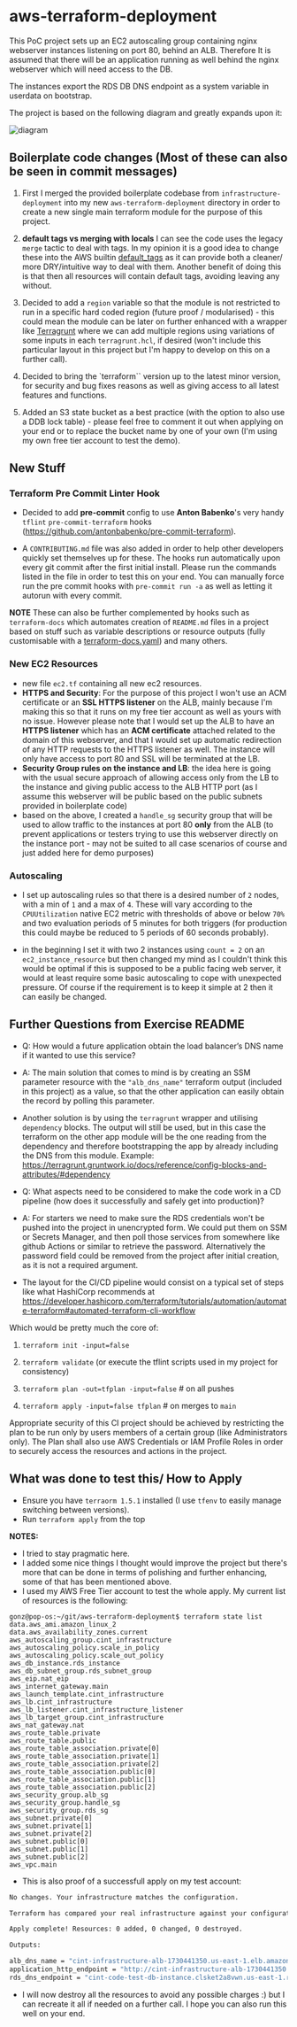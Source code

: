 # aws-terraform-deployment
This PoC project sets up an EC2 autoscaling group containing nginx webserver instances listening on port 80, behind an ALB. Therefore It is assumed that there will be an application running as well behind the nginx webserver which will need access to the DB.

The instances export the RDS DB DNS endpoint as a system variable in userdata on bootstrap.

The project is based on the following diagram and greatly expands upon it:

![diagram](./images/diagram.png)

## Boilerplate code changes (Most of these can also be seen in commit messages)

1. First I merged the provided boilerplate codebase from `infrastructure-deployment` into my new `aws-terraform-deployment` directory in order to create a new single main terraform module for the purpose of this project.

2. **default tags vs merging with locals** I can see the code uses the legacy `merge` tactic to deal with tags. In my opinion it is a good idea to change these into the AWS builtin [default_tags](https://www.hashicorp.com/blog/default-tags-in-the-terraform-aws-provider) as it can provide both a cleaner/ more DRY/intuitive way to deal with them. Another benefit of doing this is that then all resources will contain default tags, avoiding leaving any without.

3. Decided to add a `region` variable so that the module is not restricted to run in a specific hard coded region (future proof / modularised) - this could mean the module can be later on further enhanced with a wrapper like [Terragrunt](https://github.com/gruntwork-io/terragrunt) where we can add multiple regions using variations of some inputs in each `terragrunt.hcl`, if desired (won't include this particular layout in this project but I'm happy to develop on this on a further call).

4. Decided to bring the `terraform`` version up to the latest minor version, for security and bug fixes reasons as well as giving access to all latest features and functions.

5. Added an S3 state bucket as a best practice (with the option to also use a DDB lock table) - please feel free to comment it out when applying on your end or to replace the bucket name by one of your own (I'm using my own free tier account to test the demo).

## New Stuff

### Terraform Pre Commit Linter Hook

- Decided to add **pre-commit** config to use **Anton Babenko**'s very handy `tflint` `pre-commit-terraform` hooks (https://github.com/antonbabenko/pre-commit-terraform). 

- A `CONTRIBUTING.md` file was also added in order to help other developers quickly set themselves up for these. The hooks run automatically upon every git commit after the first initial install. Please run the commands listed in the file in order to test this on your end. You can manually force run the pre commit hooks with `pre-commit run -a` as well as letting it autorun with every commit.

**NOTE** These can also be further complemented by hooks such as `terraform-docs` which automates creation of `README.md` files in a project based on stuff such as variable descriptions or resource outputs (fully customisable with a [terraform-docs.yaml](https://terraform-docs.io/user-guide/configuration/)) and many others.

### New EC2 Resources

- new file `ec2.tf` containing all new ec2 resources.
- **HTTPS and Security**: For the purpose of this project I won't use an ACM certificate or an **SSL HTTPS listener** on the ALB, mainly because I'm making this so that it runs on my free tier account as well as yours with no issue. However please note that I would set up the ALB to have an **HTTPS listener** which has an **ACM certificate** attached related to the domain of this webserver, and that I would set up automatic redirection of any HTTP requests to the HTTPS listener as well. The instance will only have access to port 80 and SSL will be terminated at the LB.
- **Security Group rules on the instance and LB**: the idea here is going with the usual secure approach of allowing access only from the LB to the instance and giving public access to the ALB HTTP port (as I assume this webserver will be public based on the public subnets provided in boilerplate code)
- based on the above, I created a `handle_sg` security group that will be used to allow traffic to the instances at port 80 **only** from the ALB (to prevent applications or testers trying to use this webserver directly on the instance port - may not be suited to all case scenarios of course and just added here for demo purposes)

### Autoscaling

- I set up autoscaling rules so that there is a desired number of `2` nodes, with a min of `1` and a max of `4`. These will vary according to the `CPUUtilization` native EC2 metric with thresholds of above or below `70%` and two evaluation periods of 5 minutes for both triggers (for production this could maybe be reduced to 5 periods of 60 seconds probably).

- in the beginning I set it with two 2 instances using `count = 2` on an `ec2_instance_resource` but then changed my mind as I couldn't think this would be optimal if this is supposed to be a public facing web server, it would at least require some basic autoscaling to cope with unexpected pressure. Of course if the requirement is to keep it simple at 2 then it can easily be changed.

## Further Questions from Exercise README  


- Q: How would a future application obtain the load balancer’s DNS name if it wanted to use this service?
- A: The main solution that comes to mind is by creating an SSM parameter resource with the `"alb_dns_name"` terraform output (included in this project) as a value, so that the other application can easily obtain the record by polling this parameter.
- Another solution is by using the `terragrunt` wrapper and utilising `dependency` blocks. The output will still be used, but in this case the terraform on the other app module will be the one reading from the dependency and therefore bootstrapping the app by already including the DNS from this module. Example: https://terragrunt.gruntwork.io/docs/reference/config-blocks-and-attributes/#dependency

- Q: What aspects need to be considered to make the code work in a CD pipeline (how does it successfully and safely get into production)?
- A: For starters we need to make sure the RDS credentials won't be pushed into the project in unencrypted form. We could put them on SSM or Secrets Manager, and then poll those services from somewhere like github Actions or similar to retrieve the password. Alternatively the password field could be removed from the project after initial creation, as it is not a required argument.

- The layout for the CI/CD pipeline would consist on a typical set of steps like what HashiCorp recommends at https://developer.hashicorp.com/terraform/tutorials/automation/automate-terraform#automated-terraform-cli-workflow

Which would be pretty much the core of:

1. `terraform init -input=false`
2. `terraform validate` (or execute the tflint scripts used in my project for consistency)

3. `terraform plan -out=tfplan -input=false` # on all pushes
4. `terraform apply -input=false tfplan` # on merges to `main`

Appropriate security of this CI project should be achieved by restricting the plan to be run only by users members of a certain group (like Administrators only). The Plan shall also use AWS Credentials or IAM Profile Roles in order to securely access the resources and actions in the project.

## What was done to test this/ How to Apply

- Ensure you have `terraorm 1.5.1` installed (I use `tfenv` to easily manage switching between versions).
- Run `terraform apply` from the top

**NOTES:**
- I tried to stay pragmatic here. 
- I added some nice things I thought would improve the project but there's more that can be done in terms of polishing and further enhancing, some of that has been mentioned above. 
- I used my AWS Free Tier account to test the whole apply. My current list of resources is the following:

```shell
gonz@pop-os:~/git/aws-terraform-deployment$ terraform state list
data.aws_ami.amazon_linux_2
data.aws_availability_zones.current
aws_autoscaling_group.cint_infrastructure
aws_autoscaling_policy.scale_in_policy
aws_autoscaling_policy.scale_out_policy
aws_db_instance.rds_instance
aws_db_subnet_group.rds_subnet_group
aws_eip.nat_eip
aws_internet_gateway.main
aws_launch_template.cint_infrastructure
aws_lb.cint_infrastructure
aws_lb_listener.cint_infrastructure_listener
aws_lb_target_group.cint_infrastructure
aws_nat_gateway.nat
aws_route_table.private
aws_route_table.public
aws_route_table_association.private[0]
aws_route_table_association.private[1]
aws_route_table_association.private[2]
aws_route_table_association.public[0]
aws_route_table_association.public[1]
aws_route_table_association.public[2]
aws_security_group.alb_sg
aws_security_group.handle_sg
aws_security_group.rds_sg
aws_subnet.private[0]
aws_subnet.private[1]
aws_subnet.private[2]
aws_subnet.public[0]
aws_subnet.public[1]
aws_subnet.public[2]
aws_vpc.main
```

- This is also proof of a successfull apply on my test account:

```bash
No changes. Your infrastructure matches the configuration.

Terraform has compared your real infrastructure against your configuration and found no differences, so no changes are needed.

Apply complete! Resources: 0 added, 0 changed, 0 destroyed.

Outputs:

alb_dns_name = "cint-infrastructure-alb-1730441350.us-east-1.elb.amazonaws.com"
application_http_endpoint = "http://cint-infrastructure-alb-1730441350.us-east-1.elb.amazonaws.com"
rds_dns_endpoint = "cint-code-test-db-instance.clsket2a8vwn.us-east-1.rds.amazonaws.com:3306"
```

- I will now destroy all the resources to avoid any possible charges :) but I can recreate it all if needed on a further call. I hope you can also run this well on your end.